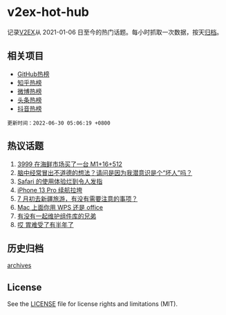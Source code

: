# v2ex-hot-hub

 记录[V2EX](https://www.v2ex.com/)从 2021-01-06 日至今的热门话题。每小时抓取一次数据，按天[归档](archives)。
 
 ## 相关项目

- [GitHub热榜](https://github.com/snaildev/github-hot-hub)
- [知乎热榜](https://github.com/snaildev/zhihu-hot-hub)
- [微博热榜](https://github.com/snaildev/weibo-hot-hub)
- [头条热榜](https://github.com/snaildev/toutiao-hot-hub)
- [抖音热榜](https://github.com/snaildev/douyin-hot-hub)


 `更新时间：2022-06-30 05:06:19 +0800`

## 热议话题

1. [3999 在海鲜市场买了一台 M1+16+512](https://www.v2ex.com/t/862834)
1. [脑中经常冒出不道德的想法？请问是因为我潜意识是个“坏人”吗？](https://www.v2ex.com/t/862893)
1. [Safari 的使用体验烂到令人发指](https://www.v2ex.com/t/862912)
1. [iPhone 13 Pro 续航拉垮](https://www.v2ex.com/t/862846)
1. [7 月初去新疆旅游，有没有需要注意的事项？](https://www.v2ex.com/t/862874)
1. [Mac 上面你用 WPS 还是 office](https://www.v2ex.com/t/862936)
1. [有没有一起维护组件库的兄弟](https://www.v2ex.com/t/862898)
1. [哎 胃难受了有半年了](https://www.v2ex.com/t/862942)

## 历史归档

[archives](archives)

## License

See the [LICENSE](LICENSE) file for license rights and limitations (MIT).
